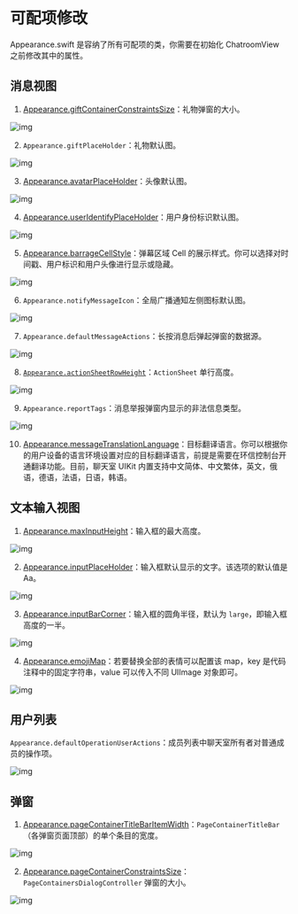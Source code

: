 # 可配项修改

Appearance.swift 是容纳了所有可配项的类，你需要在初始化 ChatroomView 之前修改其中的属性。

## 消息视图

1. [Appearance.giftContainerConstraintsSize](https://github.com/zjc19891106/ChatroomUIKit/blob/main/Sources/ChatroomUIKit/Classes/UI/Core/UIKit/Utils/Appearance.swift)：礼物弹窗的大小。

![img](@static/images/uikit/chatroomios/giftContainerConstraintsSize.png)

2. `Appearance.giftPlaceHolder`：礼物默认图。

![img](@static/images/uikit/chatroomios/giftPlaceHolder.png)

3. [Appearance.avatarPlaceHolder](https://github.com/zjc19891106/ChatroomUIKit/blob/main/Sources/ChatroomUIKit/Classes/UI/Components/Chat/Cells/ChatBarrageCell.swift)：头像默认图。

![img](@static/images/uikit/chatroomios/avatarPlaceHolder.png)

4. [Appearance.userIdentifyPlaceHolder](https://github.com/zjc19891106/ChatroomUIKit/blob/main/Sources/ChatroomUIKit/Classes/UI/Components/Chat/Cells/ChatBarrageCell.swift)：用户身份标识默认图。

![img](@static/images/uikit/chatroomios/userIdentityPlaceHolder.png)

5. [Appearance.barrageCellStyle](https://github.com/zjc19891106/ChatroomUIKit/blob/main/Sources/ChatroomUIKit/Classes/UI/Core/UIKit/Utils/Appearance.swift)：弹幕区域 Cell 的展示样式。你可以选择对时间戳、用户标识和用户头像进行显示或隐藏。

![img](@static/images/uikit/chatroomios/customchatbarrage.png)

6. `Appearance.notifyMessageIcon`：全局广播通知左侧图标默认图。

![img](@static/images/uikit/chatroomios/notifyMessageIcon.png)

7. `Appearance.defaultMessageActions`：长按消息后弹起弹窗的数据源。

![img](@static/images/uikit/chatroomios/messageActions.png)

8. [`Appearance.actionSheetRowHeight`](https://github.com/zjc19891106/ChatroomUIKit/blob/main/Sources/ChatroomUIKit/Classes/UI/Core/UIKit/DialogComponent/ActionSheet.swift)：`ActionSheet` 单行高度。

![img](@static/images/uikit/chatroomios/messageActions.png)

9. `Appearance.reportTags`：消息举报弹窗内显示的非法信息类型。

![img](@static/images/uikit/chatroomios/report.png)

10. [Appearance.messageTranslationLanguage](https://github.com/zjc19891106/ChatroomUIKit/blob/main/Sources/ChatroomUIKit/Classes/UI/Core/UIKit/Utils/LanguageConvertor.swift)：目标翻译语言。你可以根据你的用户设备的语言环境设置对应的目标翻译语言，前提是需要在环信控制台开通翻译功能。目前，聊天室 UIKit 内置支持中文简体、中文繁体，英文，俄语，德语，法语，日语，韩语。 

## 文本输入视图

1. [Appearance.maxInputHeight](https://github.com/zjc19891106/ChatroomUIKit/blob/main/Sources/ChatroomUIKit/Classes/UI/Components/Input/Views/ChatInputBar.swift)：输入框的最大高度。

![img](@static/images/uikit/chatroomios/maxInputHeight.png)

2. [Appearance.inputPlaceHolder](https://github.com/zjc19891106/ChatroomUIKit/blob/main/Sources/ChatroomUIKit/Classes/UI/Components/Input/Views/ChatInputBar.swift)：输入框默认显示的文字。该选项的默认值是 Aa。

![img](@static/images/uikit/chatroomios/inputCorner.png)

3. [Appearance.inputBarCorner](https://github.com/zjc19891106/ChatroomUIKit/blob/main/Sources/ChatroomUIKit/Classes/UI/Components/Input/Views/ChatInputBar.swift)：输入框的圆角半径，默认为 `large`，即输入框高度的一半。

![img](@static/images/uikit/chatroomios/inputCorner.png)

4. [Appearance.emojiMap](https://github.com/zjc19891106/ChatroomUIKit/blob/main/Sources/ChatroomUIKit/Classes/UI/Components/Input/Convertor/ChatEmojiConvertor.swift)：若要替换全部的表情可以配置该 map，key 是代码注释中的固定字符串，value 可以传入不同 UIImage 对象即可。

![img](@static/images/uikit/chatroomios/customchatbarrage.png)

## 用户列表

 `Appearance.defaultOperationUserActions`：成员列表中聊天室所有者对普通成员的操作项。

 ![img](@static/images/uikit/chatroomios/moreAction.png)

## 弹窗

1. [Appearance.pageContainerTitleBarItemWidth](https://github.com/zjc19891106/ChatroomUIKit/blob/main/Sources/ChatroomUIKit/Classes/UI/Core/UIKit/Utils/Appearance.swift)：`PageContainerTitleBar`（各弹窗页面顶部）的单个条目的宽度。

![img](@static/images/uikit/chatroomios/pageContainerTitleBarItemWidth.png)

2. [Appearance.pageContainerConstraintsSize](https://github.com/zjc19891106/ChatroomUIKit/blob/main/Sources/ChatroomUIKit/Classes/UI/Core/UIKit/Utils/Appearance.swift)：`PageContainersDialogController` 弹窗的大小。 

![img](@static/images/uikit/chatroomios/pageContainerTitleBarItemWidth.png)
